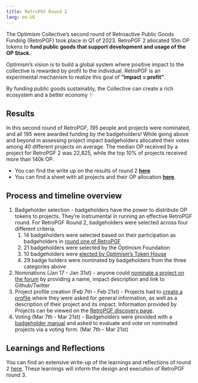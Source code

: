 ```yaml
---
title: RetroPGF Round 2
lang: en-US
---
```


The Optimism Collective’s second round of Retroactive Public Goods Funding (RetroPGF) took place in Q1 of 2023. 
RetroPGF 2 allocated 10m OP tokens to **fund public goods that support development and usage of the OP Stack.** 

Optimism’s vision is to build a global system where positive impact to the collective is rewarded by profit to the individual. 
RetroPGF is an experimental mechanism to realize this goal of **“impact = profit”**.

By funding public goods sustainably, the Collective can create a rich ecosystem and a better economy ✨

## Results
In this second round of RetroPGF, 195 people and projects were nominated, and all 195 were awarded funding by the badgeholders! While going above and beyond in assessing project impact badgeholders allocated their votes among 40 different projects on average. The median OP received by a project for RetroPGF 2 was 22,825, while the top 10% of projects received more than 140k OP.

- You can find the write up on the results of round 2 [**here**](https://optimism.mirror.xyz/Upn_LtV2-3SviXgX_PE_LyA7YI00jQyoM1yf55ltvvI)
- You can find a sheet with all projects and their OP allocation [**here**](https://docs.google.com/spreadsheets/d/13QTVuv4HTTDBctRxuqngECUMc70QP4usbmcFT8XT-GI/edit?usp=sharing).

## Process and timeline overview
1. Badgeholder selection - badgeholders have the power to distribute OP tokens to projects. They’re instrumental in running an effective RetroPGF round. For RetroPGF Round 2, badgeholders were selected across four different criteria.
   1. 14 badgeholders were selected based on their participation as badgeholders in [round one of RetroPGF](https://vitalik.ca/general/2021/11/16/retro1.html)
   2. 21 badgeholders were selected by the Optimism Foundation
   3. 10 badgeholders were [elected by Optimism’s Token House](https://snapshot.org/#/opcollective.eth/proposal/0x22d4c3ab56832de58c1774d1a0aeb61ba6dde8b16c0f8382f85d8935f3ee1f11)
   4. 29 badge holders were nominated by badgeholders from the three categories above
2. Nominations (Jan 17 - Jan 31st) - anyone could [nominate a project on the forum](https://gov.optimism.io/t/nominations-for-retropgf2/4636) by providing a name, impact description and link to Github/Twitter
3. Project profile creation (Feb 7th - Feb 21st) - Projects had to [create a profile](https://app.optimism.io/retropgf-manager) where they were asked for general information, as well as a description of their project and its impact. Information provided by Projects can be viewed on the [RetroPGF discovery page](https://app.optimism.io/retropgf-discovery).
4. Voting (Mar 7th - Mar 21st) - Badgeholders were provided with a [badgeholder manual](https://www.notion.so/Optimism-RetroPGF-2-Badgeholder-Manual-11ef6cd63c254258a32246289f45925c) and asked to evaluate and vote on nominated projects via a voting form. (Mar 7th - Mar 21st)


## Learnings and Reflections
You can find an extensive write-up of the learnings and reflections of round 2 [here](https://optimism.mirror.xyz/7v1DehEY3dpRcYFhqWrVNc9Qj94H2L976LKlWH1FX-8). These learnings will inform the design and execution of RetroPGF round 3. 



